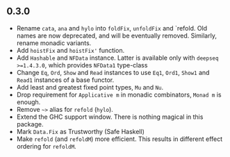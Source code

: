 ## 0.3.0

- Rename `cata`, `ana` and `hylo` into `foldFix`, `unfoldFix` and `refold.
  Old names are now deprecated, and will be eventually removed.
  Similarly, rename monadic variants.
- Add `hoistFix` and `hoistFix'` function.
- Add `Hashable` and `NFData` instance.
  Latter is available only with `deepseq >=1.4.3.0`,
  which provides `NFData1` type-class
- Change `Eq`, `Ord`, `Show` and `Read` instances to use
  `Eq1`, `Ord1`, `Show1` and `Read1` instances of a base functor.
- Add least and greatest fixed point types, `Mu` and `Nu`.
- Drop requirement for `Applicative m` in monadic combinators,
  `Monad m` is enough.
- Remove `~>` alias for `refold` (`hylo`).
- Extend the GHC support window.
  There is nothing magical in this package.
- Mark `Data.Fix` as Trustworthy (Safe Haskell)
- Make `refold` (and `refoldM`) more efficient.
  This results in different effect ordering for `refoldM`.
